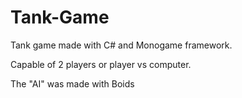 # Tank-Game

Tank game made with C# and Monogame framework.

Capable of 2 players or player vs computer.

The "AI" was made with Boids
